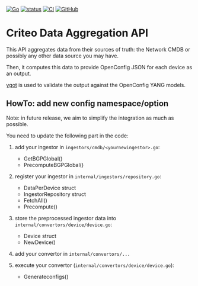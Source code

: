 [![Go](https://img.shields.io/github/go-mod/go-version/criteo/data-aggregation-api)](https://github.com/criteo/data-aggregation-api)
[![status](https://img.shields.io/badge/status-alpha-orange)](https://github.com/criteo/data-aggregation-api)
[![CI](https://github.com/criteo/data-aggregation-api/actions/workflows/ci.yml/badge.svg?branch=main)](https://github.com/criteo/data-aggregation-api/actions/workflows/ci.yml)
[![GitHub](https://img.shields.io/github/license/criteo/data-aggregation-api)](https://github.com/criteo/data-aggregation-api/blob/main/LICENSE)

# Criteo Data Aggregation API

This API aggregates data from their sources of truth: the Network CMDB or possibly any other data source you may have.

Then, it computes this data to provide OpenConfig JSON for each device as an output.

[ygot](https://github.com/openconfig/ygot) is used to validate the output against the OpenConfig YANG models.


## HowTo: add new config namespace/option

Note: in future release, we aim to simplify the integration as much as possible.

You need to update the following part in the code:

1. add your ingestor in `ingestors/cmdb/<yournewingestor>.go`:
   - GetBGPGlobal()
   - PrecomputeBGPGlobal()

2. register your ingestor in `internal/ingestors/repository.go`:
   - DataPerDevice struct
   - IngestorRepository struct
   - FetchAll()
   - Precompute()

3. store the preprocessed ingestor data into `internal/convertors/device/device.go`:
   - Device struct
   - NewDevice()

4. add your convertor in `internal/convertors/...`

3. execute your convertor (`internal/convertors/device/device.go`):
   - Generateconfigs()
